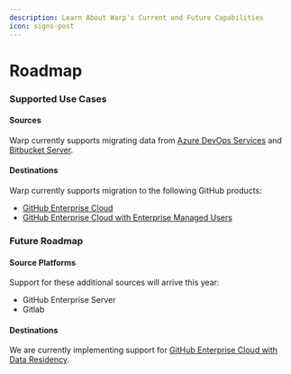 ```yaml
---
description: Learn About Warp's Current and Future Capabilities
icon: signs-post
---
```


# Roadmap

### Supported Use Cases

#### Sources

Warp currently supports migrating data from [Azure DevOps Services](../migrations/azure-devops/) and [Bitbucket Server](../migrations/bitbucket-server/).

#### Destinations

Warp currently supports migration to the following GitHub products:

* [GitHub Enterprise Cloud](https://docs.github.com/en/enterprise-cloud@latest/admin/overview/about-github-enterprise-cloud)
* [GitHub Enterprise Cloud with Enterprise Managed Users](https://docs.github.com/en/enterprise-cloud@latest/admin/managing-iam/understanding-iam-for-enterprises/about-enterprise-managed-users)

### Future Roadmap

#### Source Platforms

Support for these additional sources will arrive this year:

* GitHub Enterprise Server
* Gitlab

#### Destinations

We are currently implementing support for [GitHub Enterprise Cloud with Data Residency](https://github.com/enterprise/data-residency).
